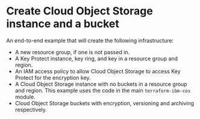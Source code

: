 # Create Cloud Object Storage instance and a bucket

An end-to-end example that will create the following infrastructure:
- A new resource group, if one is not passed in.
- A Key Protect instance, key ring, and key in a resource group and region.
- An IAM access policy to allow Cloud Object Storage to access Key Protect for the encryption key.
- A Cloud Object Storage instance with no buckets in a resource group and region.
    This example uses the code in the main `terraform-ibm-cos` module.
- Cloud Object Storage buckets with encryption, versioning and archiving respectively.
